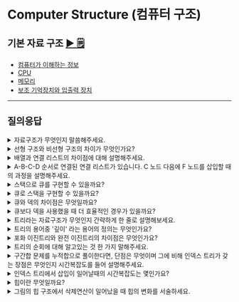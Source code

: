 # Computer Structure (컴퓨터 구조)

## 기본 자료 구조 [▶︎ 🗒](basic.md)

- [컴퓨터가 이해하는 정보](./basic.md#컴퓨터가-이해하는-정보)
- [CPU](./basic.md#cpu)
- [메모리](./basic.md#메모리)
- [보조 기억장치와 입출력 장치](./basic.md#보조-기억장치와-입출력-장치)

---

## 질의응답

<details>
<summary>자료구조가 무엇인지 말씀해주세요.</summary>
<p>
  
자료구조는 컴퓨터 과학에서 `효율적인 접근 및 수정`을 가능케 하는 자료의 조직, 관리, 저장을 의미한다.   
더 정확히 말해, 자료 구조는 데이터 값의 모임, 또 데이터 간의 관계, 그리고 데이터에 적용할 수 있는 함수나 명령을 의미한다.

</p>
</details>

<details>
<summary>선형 구조와 비선형 구조의 차이가 무엇인가요?</summary>
<p>

자료구조는 저장되는 데이터의 형태에 따라 구분된다. 선형 구조는 데이터가 일렬로 나열되어있고, 비선형 구조는 데이터가 특정한 형태를 띄고 있다.

</p>
</details>

<details>
<summary>배열과 연결 리스트의 차이점에 대해 설명해주세요.</summary>
<p>

배열은 동일한 자료형의 데이터를 일렬로 나열한 자료구조로서, 데이터 접근이 용이하나 데이터의 삽입과 삭제가 비효율적이다.

연결리스트는 각 노드가 데이터와 포인터를 가지고 일렬로 연결된 자료구조로서, 데이터의 접근이 O(n)으로 느리지만 데이터의 삽입과 삭제가 O(1)로 용이하다. 단, 데이터 삽입/삭제 연산 이전에 데이터에 접근하는 것이 선행되므로 배열보다 비효율적일 수 있다.

</p>
</details>

<details>
<summary>A-B-C-D 순서로 연결된 연결 리스트가 있습니다. C 노드 다음에 F 노드를 삽입할 때의 과정을 설명해주세요.</summary>
<p>

1. F의 next node를 C의 next node인 D로 설정한다.
   `A-B-C-D`
   `F-D`

2. C의 next node를 F로 설정한다.
   `A-B-C-F-D`

</p>
</details>

<details>
<summary>스택으로 큐를 구현할 수 있을까요?</summary>
<p>

네. 2개의 스택을 이용하여 구현할 수 있습니다. Enqueue 연산은 첫번째 스택에 원소를 추가하면 됩니다. Dequeue 연산은 두번째 스택을 이용합니다. 우선 두번째 스택이 비어있다면 첫번째 스택이 빌 때까지 첫번째 스택의 원소를 pop하고 두번째 스택에 push하는 것을 반복합니다. 그리고 두번째 스택이 비어있지 않다면 두번째 스택의 원소를 pop하면 됩니다.

</p>
</details>

<details>
<summary>큐로 스택을 구현할 수 있을까요?</summary>
<p>

네. 2개의 큐를 이용하여 구현할 수 있습니다. `push` 연산은 첫번째 큐에 원소를 추가하기 전에 첫번째 큐가 빌때까지 두번째 큐로 값을 옮겨줍니다. 그 후 첫번째 큐에 원소를 추가하고 두번째 큐에서 다시 첫번째 큐로 빌때까지 원소들을 전부 다시 옮겨줍니다. 쉽게 말하자면 원소를 추가할 때마다 원소들의 위치를 스택에 맞게 변경시키는 것입니다. `pop` 연산은 첫번째 큐에서 dequeue만 하면 됩니다.

</p>
</details>

<details>
<summary>큐와 덱의 차이점은 무엇일까요?</summary>
<p>
  
`큐` 는 front에서만 output이 발생하고 rear에서만 input이 발생하는 입출력의 방향이 제한되어 있는 자료구조이다. 반면 `덱` 은 양방향에서 입출력이 가능하다.

</p>
</details>

<details>
<summary>큐보다 덱을 사용했을 때 더 효율적인 경우가 있을까요?</summary>
<p>
  
스케줄링 알고리즘을 수행할 때 스케줄링이 복잡해질수록 덱이 더 효율적으로 동작한다. 즉, 우선순위를 관리하는 데 있어 스택과 큐에 비해 이점을 갖는다.  
예를 들어 오래된 프로세스에 우선순위를 주고 싶다면 앞에 있는 프로세스를 빼내야하는데 이는 스택에서 불가능하고 최근에 들어온 프로세스에 우선순위를 두고 싶다면 큐에서 불가능하다. 반면 덱은 두 경우 모두에서 사용 가능하다.

</p>
</details>

<details>
<summary>트리라는 자료구조가 무엇인지 간략하게 한 줄로 설명해보세요.</summary>
<p>
  
자료들 사이의 계층적 관계를 나타내는데 사용하는 자료구조로 부모-자식관계로 표현합니다.

</p>
</details>

<details>
<summary>트리의 용어중 '깊이' 라는 용어의 정의는 무엇인가요?</summary>
<p>
  
루트 노드에서 해당노드까지 도달하는데 사용하는 간선의 개수며, 루트노드의 깊이는 0입니다.

</p>
</details>

<details>
<summary>포화 이진트리와 완전 이진트리의 차이점은 무엇인가요?</summary>
<p>
  
1. 포화 이진 트리(Perfect Binary Tree) : 정 이진트리(Full Binary Tree)에서 모든 단말 노드의 깊이가 같은 이진트리
2. 완전 이진 트리(Complete Binary Tree) : 마지막 레벨은 노드가 왼쪽에 몰려있고, 마지막 레벨을 제외하면 포화이진트리(Perfect Binary Tree) 구조를 띄고 있음

</p>
</details>

<details>
<summary>트리의 순회에 대해 알고있는 것 한 가지 말해주세요.</summary>
<p>
  
1. 전위 순회(Pre-order)  : __현재 노드 방문__ -> 왼쪽 자식 탐색 -> 오른쪽 자식 탐색
2. 중위 순회(In-order)   : 왼쪽 자식 탐색 -> __현재 노드 방문__ -> 오른쪽 자식 탐색
3. 후위 순회(Post-order) : 왼쪽 자식 탐색 -> 오른쪽 자식 탐색 -> __현재노드 방문__

</p>
</details>

<details>
<summary>구간합 문제를 누적합으로 풀이한다면, 단점은 무엇이며 그에 비해 인덱스 트리가 갖는 장점은 무엇인지 시간복잡도를 들어 설명해주세요.</summary>
<p>
  
누적합으로 풀 경우 누적합을 구하는데 O(N), 이를 M번 수행하면 O(MN)이 걸린다. 하지만 인덱스 트리를 사용할 경우 누적합을 구하는데 O(logN)이 걸리므로, 이를 M번 수행하면 O(MlogN)이 걸리기에 구간합을 여러차례 구하는 중간에 배열의 값이 바뀌는 경우 인덱스 트리가 적합하다.

</p>
</details>

<details>
<summary>인덱스 트리에서 삽입이 일어날때의 시간복잡도는 몇인가요?</summary>
<p>
  
수행시간은 O(logN)이다.

</p>
</details>

<details>
<summary>힙이란 무엇일까요?</summary>
<p>
  
힙은 최댓값 및 최솟값을 찾아내는 연산을 빠르게 하기 위해 고안된 완전이진트리를 기본으로 한 자료구조로서 다음과 같은 힙 속성을 만족한다.  
A가 B의 부모노드 이면, A의 키값과 B의 키값 사이에는 대소관계가 성립한다.
최대 힙의 경우 `A > B`를 만족하고,  
최소 힙의 경우 `A < B`를 만족한다.

이렇게 힙은 부모와 자식노드 간의 대소관계를 만족하는 `느슨한 정렬 상태`를 가진 자료구조이다.

</p>
</details>
  
<details>
<summary>그림의 힙 구조에서 삭제연산이 일어났을 때 힙의 변화를 서술하세요.</summary>
<p>
    
<img width="491" alt="스크린샷 2021-06-01 오전 11 47 16" src="https://user-images.githubusercontent.com/22493971/120898116-7b253f80-c664-11eb-9f84-39d795b36bff.png">

1.  루트 노드 값을 삭제한다. (44 삭제)
2.  가장 마지막 리프노드를 루트 노드로 이동한다. (14가 루트 노드로 이동)
3.  Heapify 진행
    > Heapify란 루트노드부터 시작하여 힙의 구조를 만족할 때까지 부모/자식 노드 간 Swap연산을 하며 밑으로 내려가는 연산을 의미한다.
         a. 현재 노드의 자식노드가 현재 노드보다 클 경우 SWAP한다. (14<->42) (14<->33)

<img width="491" alt="ㅋㅋ" src="https://user-images.githubusercontent.com/22493971/120898448-defc3800-c665-11eb-95f1-76d75ad804fd.png">

</p>
</details>
